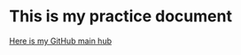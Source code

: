 <h1>This is my practice document</h1>
<a href="https://github.com/LogMac33/KNES381_GitHub">Here is my GitHub main hub</a>
